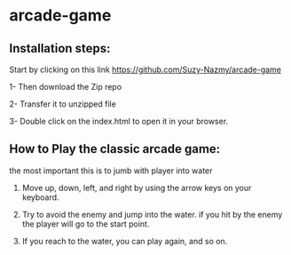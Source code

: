 # arcade-game

## Installation steps:

Start by clicking on this link https://github.com/Suzy-Nazmy/arcade-game

1- Then download the Zip repo 

2- Transfer it to unzipped file

3- Double click on the index.html to open it in your browser.

## How to Play the classic arcade game:

the most important this is to jumb with player into water

1. Move up, down, left, and right by using the arrow keys on your keyboard.

2. Try to avoid the enemy and jump into the water. if you hit by the enemy the player will go to the start point.

3. If you reach to the water, you can play again, and so on.
